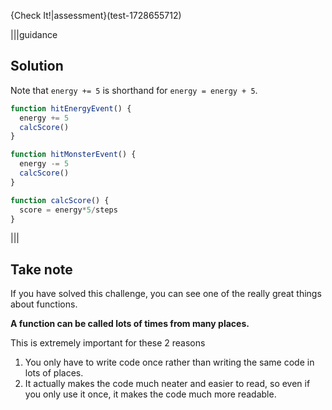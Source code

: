 
{Check It!|assessment}(test-1728655712)

|||guidance
## Solution
Note that `energy += 5` is shorthand for `energy = energy + 5`.

```javascript
function hitEnergyEvent() {
  energy += 5
  calcScore()
}

function hitMonsterEvent() {
  energy -= 5
  calcScore()
}

function calcScore() {
  score = energy*5/steps
}
```
|||

## Take note
If you have solved this challenge, you can see one of the really great things about functions.

**A function can be called lots of times from many places.**

This is extremely important for these 2 reasons

1. You only have to write code once rather than writing the same code in lots of places.
2. It actually makes the code much neater and easier to read, so even if you only use it once, it makes the code much more readable.

